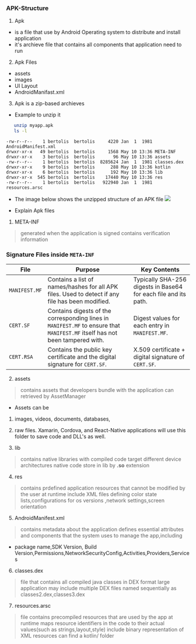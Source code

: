 ### APK-Structure
1. Apk 
- is a file that use by Android Operating system to distribute and install application
- it's archieve file that contains all components that application need to run 

2. Apk Files
- assets
- images
- UI Layout
- AndroidManifast.xml

3. Apk is a zip-based archieves
- Example to unzip it
```bash
   unzip myapp.apk
   ls -l
````
```
-rw-r--r--    1 bertolis  bertolis     4220 Jan  1  1981 AndroidManifest.xml
drwxr-xr-x   49 bertolis  bertolis     1568 May 10 13:36 META-INF
drwxr-xr-x    3 bertolis  bertolis       96 May 10 13:36 assets
-rw-r--r--    1 bertolis  bertolis  8285624 Jan  1  1981 classes.dex
drwxr-xr-x    9 bertolis  bertolis      288 May 10 13:36 kotlin
drwxr-xr-x    6 bertolis  bertolis      192 May 10 13:36 lib
drwxr-xr-x  545 bertolis  bertolis    17440 May 10 13:36 res
-rw-r--r--    1 bertolis  bertolis   922940 Jan  1  1981 resources.arsc
```
- The image below shows the unzipped structure of an APK file
![](images/apk_structure_1.webp)

- Explain Apk files
1. META-INF
> generated when the application is signed
> contains verification information

### Signature Files inside `META-INF`
| File         | Purpose | Key Contents |
|--------------|---------|--------------|
| `MANIFEST.MF` | Contains a list of names/hashes for all APK files. Used to detect if any file has been modified. | Typically SHA-256 digests in Base64 for each file and its path. |
| `CERT.SF`     | Contains digests of the corresponding lines in `MANIFEST.MF` to ensure that `MANIFEST.MF` itself has not been tampered with. | Digest values for each entry in `MANIFEST.MF`. |
| `CERT.RSA`    | Contains the public key certificate and the digital signature for `CERT.SF`. | X.509 certificate + digital signature of `CERT.SF`. |

2. assets
>  contains assets that developers bundle with the application
> can retrieved by AssetManager
- Assets can be
1.  images, videos, documents, databases, 
2. raw files. Xamarin, Cordova, and React-Native applications will use this folder to save code and DLL's as well.

3. lib
> contains native libraries with compiled code target different device architectures
> native code store in lib by **.so** extension

4. res
> contains prdefined application resources that cannot be modified by the user at runtime
> include XML files defining color state lists,configurations for os versions ,network settings,screen orientation

5. AndroidManifest.xml
> contains metadata about the application
> defines essential attributes and components that the system uses to manage the app,including
- package name,SDK Version, Build Version,Permissions,NetworkSecurityConfig,Activities,Providers,Services

6. classes.dex
> file that contains all compiled java classes in DEX format
> large application may include multiple DEX files named sequentially as
  classes2.dex,classes3.dex

7. resources.arsc
> file contains precompiled resources that are used by the app at runtime
> maps resource identifiers in the code to their actual values(such as strings,layout,style)
> include binary representation of XML resources
> can find a kotlin/ folder 